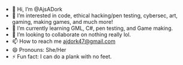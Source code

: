 - 👋 Hi, I’m @AjsADork
- 👀 I’m interested in code, ethical hacking/pen testing, cybersec, art, gaming, making games, and much more!
- 🌱 I’m currently learning GML, C#, pen testing, and Game making.
- 💞️ I’m looking to collaborate on nothing really lol.
- 📫 How to reach me ajdork47@gmail.com
- 😄 Pronouns: She/Her
- ⚡ Fun fact: I can do a plank with no feet.

<!---
AjsADork/AjsADork is a ✨ special ✨ repository because its `README.md` (this file) appears on your GitHub profile.
You can click the Preview link to take a look at your changes.
--->
